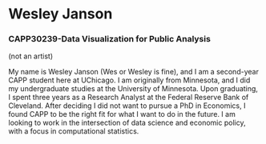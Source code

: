 # Wesley Janson 
### CAPP30239-Data Visualization for Public Analysis 


(not an artist) 

My name is Wesley Janson (Wes or Wesley is fine), and I am a second-year CAPP student here at UChicago. I am originally from Minnesota, and I did my undergraduate studies at the University of Minnesota. Upon graduating, I spent three years as a Research Analyst at the Federal Reserve Bank of Cleveland. After deciding I did not want to pursue a PhD in Economics, I found CAPP to be the right fit for what I want to do in the future. I am looking to work in the intersection of data science and economic policy, with a focus in computational statistics.